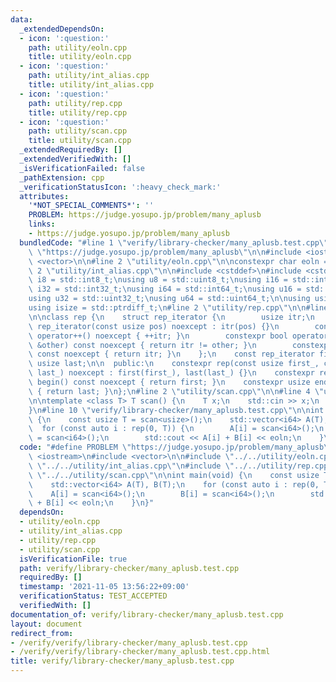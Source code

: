 ```yaml
---
data:
  _extendedDependsOn:
  - icon: ':question:'
    path: utility/eoln.cpp
    title: utility/eoln.cpp
  - icon: ':question:'
    path: utility/int_alias.cpp
    title: utility/int_alias.cpp
  - icon: ':question:'
    path: utility/rep.cpp
    title: utility/rep.cpp
  - icon: ':question:'
    path: utility/scan.cpp
    title: utility/scan.cpp
  _extendedRequiredBy: []
  _extendedVerifiedWith: []
  _isVerificationFailed: false
  _pathExtension: cpp
  _verificationStatusIcon: ':heavy_check_mark:'
  attributes:
    '*NOT_SPECIAL_COMMENTS*': ''
    PROBLEM: https://judge.yosupo.jp/problem/many_aplusb
    links:
    - https://judge.yosupo.jp/problem/many_aplusb
  bundledCode: "#line 1 \"verify/library-checker/many_aplusb.test.cpp\"\n#define PROBLEM\
    \ \"https://judge.yosupo.jp/problem/many_aplusb\"\n\n#include <iostream>\n#include\
    \ <vector>\n\n#line 2 \"utility/eoln.cpp\"\n\nconstexpr char eoln = '\\n';\n#line\
    \ 2 \"utility/int_alias.cpp\"\n\n#include <cstddef>\n#include <cstdint>\n\nusing\
    \ i8 = std::int8_t;\nusing u8 = std::uint8_t;\nusing i16 = std::int16_t;\nusing\
    \ i32 = std::int32_t;\nusing i64 = std::int64_t;\nusing u16 = std::uint16_t;\n\
    using u32 = std::uint32_t;\nusing u64 = std::uint64_t;\n\nusing usize = std::size_t;\n\
    using isize = std::ptrdiff_t;\n#line 2 \"utility/rep.cpp\"\n\n#line 4 \"utility/rep.cpp\"\
    \n\nclass rep {\n    struct rep_iterator {\n        usize itr;\n        constexpr\
    \ rep_iterator(const usize pos) noexcept : itr(pos) {}\n        constexpr void\
    \ operator++() noexcept { ++itr; }\n        constexpr bool operator!=(const usize\
    \ &other) const noexcept { return itr != other; }\n        constexpr usize operator*()\
    \ const noexcept { return itr; }\n    };\n    const rep_iterator first;\n    const\
    \ usize last;\n\n  public:\n    constexpr rep(const usize first_, const usize\
    \ last_) noexcept : first(first_), last(last_) {}\n    constexpr rep_iterator\
    \ begin() const noexcept { return first; }\n    constexpr usize end() const noexcept\
    \ { return last; }\n};\n#line 2 \"utility/scan.cpp\"\n\n#line 4 \"utility/scan.cpp\"\
    \n\ntemplate <class T> T scan() {\n    T x;\n    std::cin >> x;\n    return x;\n\
    }\n#line 10 \"verify/library-checker/many_aplusb.test.cpp\"\n\nint main(void)\
    \ {\n    const usize T = scan<usize>();\n    std::vector<i64> A(T), B(T);\n  \
    \  for (const auto i : rep(0, T)) {\n        A[i] = scan<i64>();\n        B[i]\
    \ = scan<i64>();\n        std::cout << A[i] + B[i] << eoln;\n    }\n}\n"
  code: "#define PROBLEM \"https://judge.yosupo.jp/problem/many_aplusb\"\n\n#include\
    \ <iostream>\n#include <vector>\n\n#include \"../../utility/eoln.cpp\"\n#include\
    \ \"../../utility/int_alias.cpp\"\n#include \"../../utility/rep.cpp\"\n#include\
    \ \"../../utility/scan.cpp\"\n\nint main(void) {\n    const usize T = scan<usize>();\n\
    \    std::vector<i64> A(T), B(T);\n    for (const auto i : rep(0, T)) {\n    \
    \    A[i] = scan<i64>();\n        B[i] = scan<i64>();\n        std::cout << A[i]\
    \ + B[i] << eoln;\n    }\n}"
  dependsOn:
  - utility/eoln.cpp
  - utility/int_alias.cpp
  - utility/rep.cpp
  - utility/scan.cpp
  isVerificationFile: true
  path: verify/library-checker/many_aplusb.test.cpp
  requiredBy: []
  timestamp: '2021-11-05 13:56:22+09:00'
  verificationStatus: TEST_ACCEPTED
  verifiedWith: []
documentation_of: verify/library-checker/many_aplusb.test.cpp
layout: document
redirect_from:
- /verify/verify/library-checker/many_aplusb.test.cpp
- /verify/verify/library-checker/many_aplusb.test.cpp.html
title: verify/library-checker/many_aplusb.test.cpp
---
```

